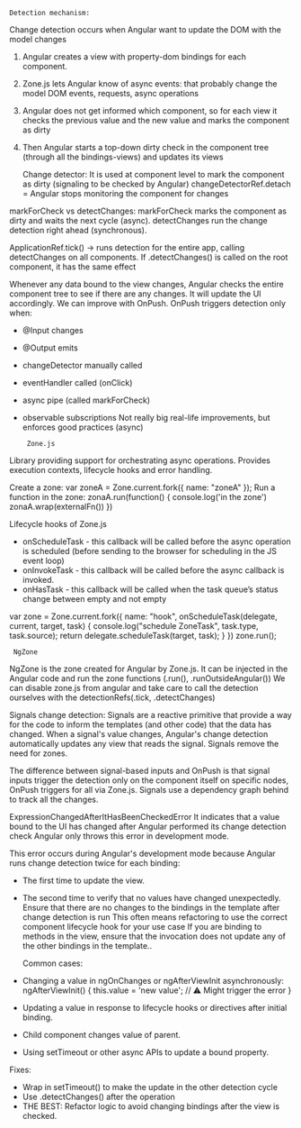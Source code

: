 
    Detection mechanism:
Change detection occurs when Angular want to update the DOM with the model changes
1. Angular creates a view with property-dom bindings for each component.
2. Zone.js lets Angular know of async events: that probably change the model
DOM events, requests, async operations
3. Angular does not get informed which component, so for each view it checks the previous value and the new value and marks the component as dirty
4. Then Angular starts a top-down dirty check in the component tree (through all the bindings-views) and updates its views


   Change detector:
It is used at component level to mark the component as dirty (signaling to be checked by Angular)
changeDetectorRef.detach = Angular stops monitoring the component for changes

markForCheck vs detectChanges:
markForCheck marks the component as dirty and waits the next cycle (async).
detectChanges run the change detection right ahead (synchronous).

ApplicationRef.tick() -> runs detection for the entire app, calling detectChanges on all components.
If .detectChanges() is called on the root component, it has the same effect

Whenever any data bound to the view changes, Angular checks the entire component tree to see if there are any changes. It will update the UI accordingly. We can improve with OnPush.
OnPush triggers detection only when:
- @Input changes
- @Output emits
- changeDetector manually called
- eventHandler called (onClick)
- async pipe (called markForCheck)
- observable subscriptions
Not really big real-life improvements, but enforces good practices (async)






       Zone.js
Library providing support for orchestrating async operations.
Provides execution contexts, lifecycle hooks and error handling.

  Create a zone:
var zoneA = Zone.current.fork({ name: "zoneA" });
  Run a function in the zone:
zonaA.run(function() {
 console.log('in the zone')
 zonaA.wrap(externalFn())
})

  Lifecycle hooks of Zone.js
- onScheduleTask - this callback will be called before the async operation is scheduled (before sending to the browser for scheduling in the JS event loop)
- onInvokeTask - this callback will be called before the async callback is invoked.
- onHasTask - this callback will be called when the task queue’s status change between empty and not empty

var zone = Zone.current.fork({
  name: "hook",
  onScheduleTask(delegate, current, target, task) {
    console.log("schedule ZoneTask", task.type, task.source);
    return delegate.scheduleTask(target, task);
  }
})
zone.run();


     NgZone
NgZone is the zone created for Angular by Zone.js.
It can be injected in the Angular code and run the zone functions 
(.run(), .runOutsideAngular())
We can disable zone.js from angular and take care to call the detection ourselves with the detectionRefs(.tick, .detectChanges)




   Signals change detection:
 Signals are a reactive primitive that provide a way for the code to inform the templates (and other code) that the data has changed.
 When a signal's value changes, Angular's change detection automatically updates any view that reads the signal. 
 Signals remove the need for zones.

 The difference between signal-based inputs and OnPush is that signal inputs trigger the detection only on the component itself on specific nodes, OnPush triggers for all via Zone.js.
 Signals use a dependency graph behind to track all the changes.





  ExpressionChangedAfterItHasBeenCheckedError
It indicates that a value bound to the UI has changed after Angular performed its change detection check
Angular only throws this error in development mode.

This error occurs during Angular's development mode because Angular runs change detection twice for each binding:
- The first time to update the view.
- The second time to verify that no values have changed unexpectedly.
Ensure that there are no changes to the bindings in the template after change detection is run
This often means refactoring to use the correct component lifecycle hook for your use case
If you are binding to methods in the view, ensure that the invocation does not update any of the other bindings in the template..

  Common cases:
- Changing a value in ngOnChanges or ngAfterViewInit asynchronously:
ngAfterViewInit() {
  this.value = 'new value'; // ⚠️ Might trigger the error
}
- Updating a value in response to lifecycle hooks or directives after initial binding.
- Child component changes value of parent.
- Using setTimeout or other async APIs to update a bound property.

 Fixes:
- Wrap in setTimeout() to make the update in the other detection cycle
- Use .detectChanges() after the operation
- THE BEST: Refactor logic to avoid changing bindings after the view is checked.